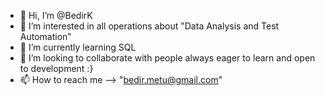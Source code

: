- 👋 Hi, I’m @BedirK
- 👀 I’m interested in all operations about "Data Analysis and Test Automation"
- 🌱 I’m currently learning SQL
- 💞️ I’m looking to collaborate with people always eager to learn and open to development :}
- 📫 How to reach me --> "bedir.metu@gmail.com"

<!---
BedirK/BedirK is a ✨ special ✨ repository because its `README.md` (this file) appears on your GitHub profile.
You can click the Preview link to take a look at your changes.
--->
